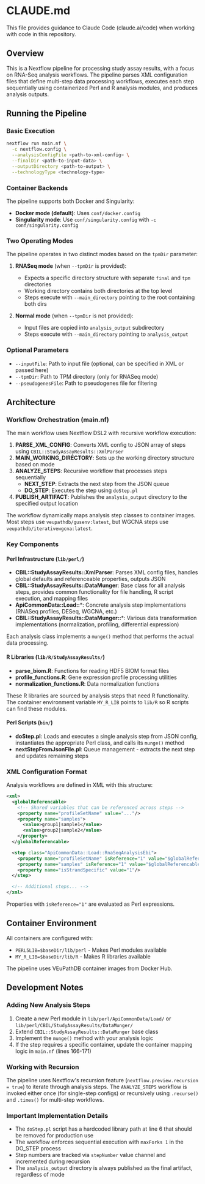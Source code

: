 # CLAUDE.md

This file provides guidance to Claude Code (claude.ai/code) when working with code in this repository.

## Overview

This is a Nextflow pipeline for processing study assay results, with a focus on RNA-Seq analysis workflows. The pipeline parses XML configuration files that define multi-step data processing workflows, executes each step sequentially using containerized Perl and R analysis modules, and produces analysis outputs.

## Running the Pipeline

### Basic Execution

```bash
nextflow run main.nf \
  -c nextflow.config \
  --analysisConfigFile <path-to-xml-config> \
  --finalDir <path-to-input-data> \
  --outputDirectory <path-to-output> \
  --technologyType <technology-type>
```

### Container Backends

The pipeline supports both Docker and Singularity:

- **Docker mode (default)**: Uses `conf/docker.config`
- **Singularity mode**: Use `conf/singularity.config` with `-c conf/singularity.config`

### Two Operating Modes

The pipeline operates in two distinct modes based on the `tpmDir` parameter:

1. **RNASeq mode** (when `--tpmDir` is provided):
   - Expects a specific directory structure with separate `final` and `tpm` directories
   - Working directory contains both directories at the top level
   - Steps execute with `--main_directory` pointing to the root containing both dirs

2. **Normal mode** (when `--tpmDir` is not provided):
   - Input files are copied into `analysis_output` subdirectory
   - Steps execute with `--main_directory` pointing to `analysis_output`

### Optional Parameters

- `--inputFile`: Path to input file (optional, can be specified in XML or passed here)
- `--tpmDir`: Path to TPM directory (only for RNASeq mode)
- `--pseudogenesFile`: Path to pseudogenes file for filtering

## Architecture

### Workflow Orchestration (main.nf)

The main workflow uses Nextflow DSL2 with recursive workflow execution:

1. **PARSE_XML_CONFIG**: Converts XML config to JSON array of steps using `CBIL::StudyAssayResults::XmlParser`
2. **MAIN_WORKING_DIRECTORY**: Sets up the working directory structure based on mode
3. **ANALYZE_STEPS**: Recursive workflow that processes steps sequentially
   - **NEXT_STEP**: Extracts the next step from the JSON queue
   - **DO_STEP**: Executes the step using `doStep.pl`
4. **PUBLISH_ARTIFACT**: Publishes the `analysis_output` directory to the specified output location

The workflow dynamically maps analysis step classes to container images. Most steps use `veupathdb/gusenv:latest`, but WGCNA steps use `veupathdb/iterativewgcna:latest`.

### Key Components

#### Perl Infrastructure (`lib/perl/`)

- **CBIL::StudyAssayResults::XmlParser**: Parses XML config files, handles global defaults and referenceable properties, outputs JSON
- **CBIL::StudyAssayResults::DataMunger**: Base class for all analysis steps, provides common functionality for file handling, R script execution, and mapping files
- **ApiCommonData::Load::***: Concrete analysis step implementations (RNASeq profiles, DESeq, WGCNA, etc.)
- **CBIL::StudyAssayResults::DataMunger::***: Various data transformation implementations (normalization, profiling, differential expression)

Each analysis class implements a `munge()` method that performs the actual data processing.

#### R Libraries (`lib/R/StudyAssayResults/`)

- **parse_biom.R**: Functions for reading HDF5 BIOM format files
- **profile_functions.R**: Gene expression profile processing utilities
- **normalization_functions.R**: Data normalization functions

These R libraries are sourced by analysis steps that need R functionality. The container environment variable `MY_R_LIB` points to `lib/R` so R scripts can find these modules.

#### Perl Scripts (`bin/`)

- **doStep.pl**: Loads and executes a single analysis step from JSON config, instantiates the appropriate Perl class, and calls its `munge()` method
- **nextStepFromJsonFile.pl**: Queue management - extracts the next step and updates remaining steps

### XML Configuration Format

Analysis workflows are defined in XML with this structure:

```xml
<xml>
  <globalReferencable>
    <!-- Shared variables that can be referenced across steps -->
    <property name="profileSetName" value="..."/>
    <property name="samples">
      <value>group1|sample1</value>
      <value>group2|sample2</value>
    </property>
  </globalReferencable>

  <step class="ApiCommonData::Load::RnaSeqAnalysisEbi">
    <property name="profileSetName" isReference="1" value="$globalReferencable->{profileSetName}" />
    <property name="samples" isReference="1" value="$globalReferencable->{samples}" />
    <property name="isStrandSpecific" value="1"/>
  </step>

  <!-- Additional steps... -->
</xml>
```

Properties with `isReference="1"` are evaluated as Perl expressions.

## Container Environment

All containers are configured with:
- `PERL5LIB=$baseDir/lib/perl` - Makes Perl modules available
- `MY_R_LIB=$baseDir/lib/R` - Makes R libraries available

The pipeline uses VEuPathDB container images from Docker Hub.

## Development Notes

### Adding New Analysis Steps

1. Create a new Perl module in `lib/perl/ApiCommonData/Load/` or `lib/perl/CBIL/StudyAssayResults/DataMunger/`
2. Extend `CBIL::StudyAssayResults::DataMunger` base class
3. Implement the `munge()` method with your analysis logic
4. If the step requires a specific container, update the container mapping logic in `main.nf` (lines 166-171)

### Working with Recursion

The pipeline uses Nextflow's recursion feature (`nextflow.preview.recursion = true`) to iterate through analysis steps. The `ANALYZE_STEPS` workflow is invoked either once (for single-step configs) or recursively using `.recurse()` and `.times()` for multi-step workflows.

### Important Implementation Details

- The `doStep.pl` script has a hardcoded library path at line 6 that should be removed for production use
- The workflow enforces sequential execution with `maxForks 1` in the DO_STEP process
- Step numbers are tracked via `stepNumber` value channel and incremented during recursion
- The `analysis_output` directory is always published as the final artifact, regardless of mode
